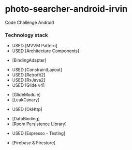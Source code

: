 # photo-searcher-android-irvin
Code Challenge Android

### Technology stack 

* USED [MVVM Pattern] 
* USED [Architecture Components] 
- [BindingAdapter] 
* USED [ConstraintLayout] 
* USED [Retrofit2]
* USED [RxJava2]
* USED [Glide v4] 
- [GlideModule] 
- [LeakCanary] 
* USED [OkHttp] 
- [DataBinding] 
- [Room Persistence Library] 
* USED [Espresso - Testing] 
- [Firebase & Firestore] 

